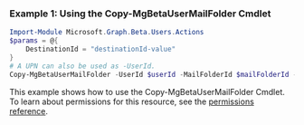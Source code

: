 ### Example 1: Using the Copy-MgBetaUserMailFolder Cmdlet
```powershell
Import-Module Microsoft.Graph.Beta.Users.Actions
$params = @{
	DestinationId = "destinationId-value"
}
# A UPN can also be used as -UserId.
Copy-MgBetaUserMailFolder -UserId $userId -MailFolderId $mailFolderId -BodyParameter $params
```
This example shows how to use the Copy-MgBetaUserMailFolder Cmdlet.
To learn about permissions for this resource, see the [permissions reference](/graph/permissions-reference).
